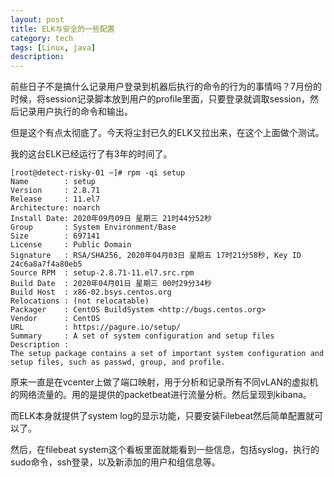 ```yaml
---
layout: post
title: ELK与安全的一些配置
category: tech
tags: [Linux, java]
description:
---
```


前些日子不是搞什么记录用户登录到机器后执行的命令的行为的事情吗？7月份的时候，将session记录脚本放到用户的profile里面，只要登录就调取session，然后记录用户执行的命令和输出。  

但是这个有点太彻底了。今天将尘封已久的ELK又拉出来，在这个上面做个测试。

我的这台ELK已经运行了有3年的时间了。

```shell
[root@detect-risky-01 ~]# rpm -qi setup
Name        : setup
Version     : 2.8.71
Release     : 11.el7
Architecture: noarch
Install Date: 2020年09月09日 星期三 21时44分52秒
Group       : System Environment/Base
Size        : 697141
License     : Public Domain
Signature   : RSA/SHA256, 2020年04月03日 星期五 17时21分58秒, Key ID 24c6a8a7f4a80eb5
Source RPM  : setup-2.8.71-11.el7.src.rpm
Build Date  : 2020年04月01日 星期三 00时29分34秒
Build Host  : x86-02.bsys.centos.org
Relocations : (not relocatable)
Packager    : CentOS BuildSystem <http://bugs.centos.org>
Vendor      : CentOS
URL         : https://pagure.io/setup/
Summary     : A set of system configuration and setup files
Description :
The setup package contains a set of important system configuration and
setup files, such as passwd, group, and profile.
```

原来一直是在vcenter上做了端口映射，用于分析和记录所有不同vLAN的虚拟机的网络流量的。用的是提供的packetbeat进行流量分析。然后呈现到kibana。  

而ELK本身就提供了system log的显示功能，只要安装Filebeat然后简单配置就可以了。  

然后，在filebeat system这个看板里面就能看到一些信息，包括syslog，执行的sudo命令，ssh登录，以及新添加的用户和组信息等。



